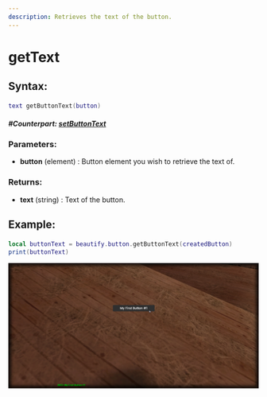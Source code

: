 ```yaml
---
description: Retrieves the text of the button.
---
```


# getText

## **Syntax:**

```lua
text getButtonText(button)
```

#### _**\#Counterpart:**_ [_**setButtonText**_](setbuttontext.md)

### **Parameters:**

* **button** \(element\) : Button element you wish to retrieve the text of.

### **Returns:**

* **text** \(string\) : Text of the button.

## **Example:**

```lua
local buttonText = beautify.button.getButtonText(createdButton)
print(buttonText)
```

![](../../.gitbook/assets/getbuttontext.png)

